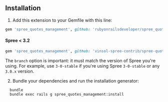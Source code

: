 ## Installation

1. Add this extension to your Gemfile with this line:
  ```ruby
  gem 'spree_quotes_management', github: 'rubyonrailsdeveloper/spree_quotes_management'
  ```

  #### Spree < 3.2

  ```ruby
  gem 'spree_quotes_management', github: 'vinsol-spree-contrib/spree-quotes-management', branch: 'X-X-stable'
  ```

  The `branch` option is important: it must match the version of Spree you're using.
  For example, use `3-0-stable` if you're using Spree `3-0-stable` or any `3.0.x` version.


2. Bundle your dependencies and run the installation generator:

  ```shell
    bundle
    bundle exec rails g spree_quotes_management:install
  ```
